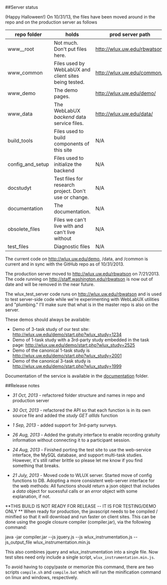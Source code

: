##Server status

(Happy Halloween!)
On 10/31/13, the files have been moved around in the repo and on the production server as follows

| repo folder | holds | prod server path	 |  local server path |
| ---------- | ---------- | ---------- | ---------- |
| www__root | Not much. Don't put files here. | http://wlux.uw.edu/rbwatson/ | http://localhost/wlux/ |
| www_common | Files used by WebLabUX and client sites being tested. | http://wlux.uw.edu/common/ | http://localhost/wlux/common/ |
| www_demo | The demo pages. | http://wlux.uw.edu/demo/ | http://localhost/wlux/demo/ |
| www_data | The WebLabUX _backend_ data service files. | http://wlux.uw.edu/data/ | http://localhost/wlux/data/ |
| build_tools | Files used to build components of this site | N/A | N/A |
| config_and_setup | Files used to initialize the backend |  N/A | N/A |
| docstudyt | Test files for research project. Don't use or change. |  N/A | N/A |
| documentation | The documentation. |  N/A | N/A |
| obsolete_files | Files we can't live with and can't live without |  N/A | N/A |
| test_files | Diagnostic files |  N/A | N/A |

The current code on http://wlux.uw.edu/demo, /data, and /common is current and in sync with the GitHub repo as of 10/31/2013.

The production server moved to http://wlux.uw.edu/rbwatson on 7/21/2013. The code running on http://staff.washington.edu/rbwatson is now out of date and will be removed in the near future.

The wlux_test_server code runs on http://wlux.uw.edu/rbwatson and is used to test server-side code while we're experimenting with WebLabUX utilities and "plumbing." I'll make sure that what is in the master repo is also on the server.

These demos should always be available:
* Demo of 3-task study of our test site: http://wlux.uw.edu/demo/start.php?wlux_study=1234 
* Demo of 1-task study with a 3rd-party study embedded in the task page: http://wlux.uw.edu/demo/start.php?wlux_study=2525
* Demo of the canonical 1-task study is http://wlux.uw.edu/demo/start.php?wlux_study=2001
* Demo of the canonical 3-task study is http://wlux.uw.edu/demo/start.php?wlux_study=1999

Documentation of the service is available in the [documentation](/documentation/_top.md) folder.

##Release notes
* *31 Oct, 2013* - refactored folder structure and names in repo and production server

* *30 Oct, 2013* - refactored the API so that each function is in its own source file and added the _study GET allIds_ function

* *1 Sep, 2013* - added support for 3rd-party surveys.

* *26 Aug, 2013* - Added the gratuity interface to enable recording gratuity information without connecting it to a participant session.

* *24 Aug, 2013* - Finished porting the test site to use the web-service interface, the MySQL database, and support multi-task studies. However, it's still rather brittle so please let me know if you find something that breaks.

* *21 July, 2013* - Moved code to WLUX server. Started move of config functions to DB. Adopting a more consistent web-server interface for the web methods: All functions should return a json object that includes a _data_ object for sucessful calls or an _error_ object with some explanation, if not.

**THIS BUILD IS NOT READY FOR RELEASE -- IT IS FOR TESTING/DEMO ONLY **
When ready for production, the javascript needs to be compiled / minified so that it
will download and run faster on client sites. This can be done using the google closure 
compiler (compiler.jar), via the following command:

   java -jar compiler.jar --js jquery.js --js wlux_instrumentation.js --js_output_file wlux_instrumentation.min.js

This also combines jquery and wlux_instrumentation into a single file. Now test sites need 
only include a single script, `wlux_instrumentation.min.js`.

To avoid having to copy/paste or memorize this command, there are two scripts `compile.sh` and
`compile.bat` which will run the minification command on linux and windows, respectively.

